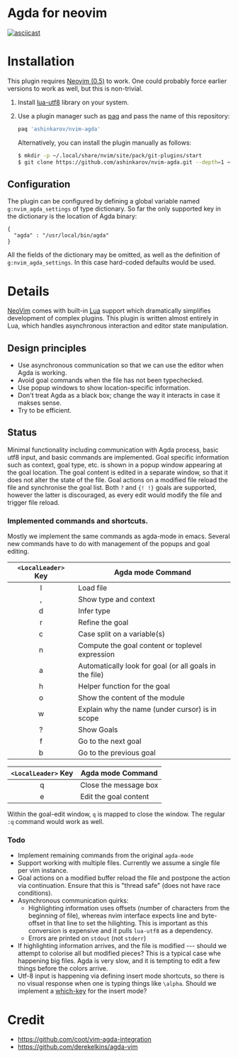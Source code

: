 # Agda for neovim

[![asciicast](https://asciinema.org/a/TvNvhve83WWqJsK2TiN9aAeyp.svg)](https://asciinema.org/a/TvNvhve83WWqJsK2TiN9aAeyp)

# Installation

This plugin requires [Neovim (0.5)](https://github.com/neovim/neovim/releases/tag/nightly)
to work.  One could probably force earlier versions to work as well, but
this is non-trivial.

1. Install [lua-utf8](https://github.com/starwing/luautf8) library on your system.

2. Use a plugin manager such as [paq](https://github.com/savq/paq-nvim)
   and pass the name of this repository:
   ```lua
   paq 'ashinkarov/nvim-agda'
   ```
   Alternatively, you can install the plugin manually as follows:
   ```sh
   $ mkdir -p ~/.local/share/nvim/site/pack/git-plugins/start
   $ git clone https://github.com/ashinkarov/nvim-agda.git --depth=1 ~/.local/share/nvim/site/pack/git-plugins/start/nvim-agda
   ```

## Configuration

The plugin can be configured by defining a global variable named
`g:nvim_agda_settings` of type dictionary.  So far the only supported key in the
dictionary is the location of Agda binary:
```
{
  "agda" : "/usr/local/bin/agda"
}
```
All the fields of the dictionary may be omitted, as well as the
definition of `g:nvim_agda_settings`.  In this case hard-coded
defaults would be used.

# Details

[NeoVim](https://neovim.io/) comes with built-in [Lua](https://www.lua.org/) support
which dramatically simplifies development of complex plugins.  This plugin is written
almost entirely in Lua, which handles asynchronous interaction and editor state
manipulation.

## Design principles
  * Use asynchronous communication so that we can use the editor when Agda is working.
  * Avoid goal commands when the file has not been typechecked.
  * Use popup windows to show location-specific information.
  * Don't treat Agda as a black box; change the way it interacts in case it makses sense.
  * Try to be efficient.

## Status

Minimal functionality including communication with Agda process, basic utf8
input, and basic commands are implemented.  Goal specific information such as
context, goal type, etc. is shown in a popup window appearing at the goal location.
The goal content is edited in a separate window, so that it does not alter the
state of the file.  Goal actions on a modified file reload the file and synchronise
the goal list. Both `?` and `{! !}` goals are supported, however the latter
is discouraged, as every edit would modify the file and trigger file reload.

### Implemented commands and shortcuts.
Mostly we implement the same commands as agda-mode in emacs.  Several new
commands have to do with management of the popups and goal editing.

| `<LocalLeader>` Key      |  Agda mode Command       |
|:--------:| -------------- |
| l | Load file |
| , | Show type and context |
| d | Infer type |
| r | Refine the goal |
| c | Case split on a variable(s) |
| n | Compute the goal content or toplevel expression |
| a | Automatically look for goal (or all goals in the file) |
| h | Helper function for the goal |
| o | Show the content of the module |
| w | Explain why the name (under cursor) is in scope |
| ? | Show Goals |
| f | Go to the next goal |
| b | Go to the previous goal |


| `<LocalLeader>` Key      |  Agda mode Command       |
|:--------:| -------------- |
| q | Close the message box |
| e | Edit the goal content |

Within the goal-edit window, `q` is mapped to close the window.
The regular `:q` command would work as well.


### Todo
  * Implement remaining commands from the original `agda-mode`
  * Support working with multiple files.  Currently we assume a single
    file per vim instance.
  * Goal actions on a modified buffer reload the file and postpone the
    action via continuation.  Ensure that this is "thread safe" (does not
    have race conditions).
  * Asynchronous communication quirks:
    - Highlighting information uses offsets (number of characters from the
      beginning of file), whereas nvim interface expects line and byte-offset
      in that line to set the hilighting.  This is important as this conversion
      is expensive and it
      pulls `lua-utf8` as a dependency.
    - Errors are printed on `stdout` (not `stderr`)
  * If highlighting information arrives, and the file is modified --- should we
    attempt to colorise all but modified pieces?  This is a typical case whe
    happening big files.  Agda is very slow, and it is tempting to edit a few
    things before the colors arrive.
  * Utf-8 input is happening via defining insert mode shortcuts, so there
    is no visual response when one is typing things like `\alpha`.  Should
    we implement a [which-key](https://github.com/liuchengxu/vim-which-key)
    for the insert mode?

# Credit
  * https://github.com/coot/vim-agda-integration
  * https://github.com/derekelkins/agda-vim
